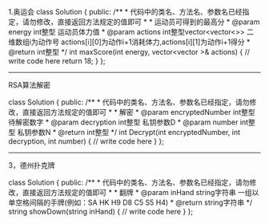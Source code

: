 1.奥运会
class Solution {
public:
    /**
     * 代码中的类名、方法名、参数名已经指定，请勿修改，直接返回方法规定的值即可
     *
     * 运动员可得到的最高分
     * @param energy int整型 运动员体力值
     * @param actions int整型vector<vector<>> 二维数组i为动作号 actions[i][0]为动作i+1消耗体力,actions[i][1]为动作i+1得分
     * @return int整型
     */
    int maxScore(int energy, vector<vector<int> >& actions) {
        // write code here
        return 18;
    }
};

------
RSA算法解密

class Solution {
public:
    /**
     * 代码中的类名、方法名、参数名已经指定，请勿修改，直接返回方法规定的值即可
     *
     * 解密
     * @param encryptedNumber int整型 待解密数字
     * @param decryption int整型 私钥参数D
     * @param number int整型 私钥参数N
     * @return int整型
     */
    int Decrypt(int encryptedNumber, int decryption, int number) {
        // write code here
    }
};




---
3，德州扑克牌


class Solution {
public:
    /**
     * 代码中的类名、方法名、参数名已经指定，请勿修改，直接返回方法规定的值即可
     *
     * 翻牌
     * @param inHand string字符串 一组以单空格间隔的手牌(例如：SA HK H9 D8 C5 S5 H4)
     * @return string字符串
     */
    string showDown(string inHand) {
        // write code here
    }
};


